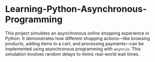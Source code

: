 # Learning-Python-Asynchronous-Programming


This project simulates an asynchronous online shopping experience in Python. It demonstrates how different shopping actions—like browsing products, adding items to a cart, and processing payments—can be implemented using asynchronous programming with `asyncio`. This simulation involves random delays to mimic real-world wait times.
